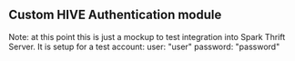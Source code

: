 ## Custom HIVE Authentication module

Note: at this point this is just a mockup to test integration into Spark Thrift Server.  It is setup for a test account:
user: "user"
password: "password"